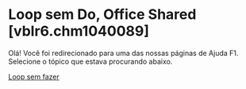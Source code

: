 
# Loop sem Do, Office Shared [vblr6.chm1040089]

Olá! Você foi redirecionado para uma das nossas páginas de Ajuda F1. Selecione o tópico que estava procurando abaixo.

[Loop sem fazer](http://msdn.microsoft.com/library/ebdad433-3f78-c9e3-1806-51ac75e134bb%28Office.15%29.aspx)
